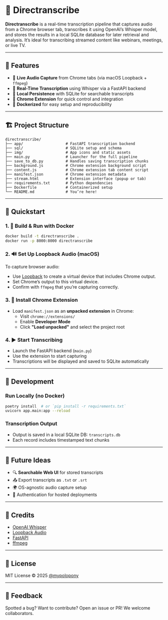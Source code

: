 # 📡 Directranscribe

**Directranscribe** is a real-time transcription pipeline that captures audio from a Chrome browser tab, transcribes it using OpenAI’s Whisper model, and stores the results in a local SQLite database for later retrieval and analysis. It’s ideal for transcribing streamed content like webinars, meetings, or live TV.

---

## 🔧 Features

- 🎤 **Live Audio Capture** from Chrome tabs (via macOS Loopback + `ffmpeg`)
- 🧠 **Real-Time Transcription** using Whisper via a FastAPI backend
- 💾 **Local Persistence** with SQLite for searchable transcripts
- 🧩 **Chrome Extension** for quick control and integration
- 🐳 **Dockerized** for easy setup and reproducibility

---

## 🏗️ Project Structure

```
directranscribe/
├── app/                   # FastAPI transcription backend
├── sql/                   # SQLite setup and schema
├── img/                   # App icons and static assets
├── main.py                # Launcher for the full pipeline
├── save_to_db.py          # Handles saving transcription chunks
├── background.js          # Chrome extension background script
├── content.js             # Chrome extension tab content script
├── manifest.json          # Chrome extension metadata
├── stream.html            # Extension interface (popup or tab)
├── requirements.txt       # Python dependencies
├── Dockerfile             # Containerized setup
└── README.md              # You’re here!
```

---

## 🚀 Quickstart

### 1. 🐳 Build & Run with Docker

```bash
docker build -t directranscribe .
docker run -p 8000:8000 directranscribe
```

### 2. 🔊 Set Up Loopback Audio (macOS)

To capture browser audio:

- Use [Loopback](https://rogueamoeba.com/loopback/) to create a virtual device that includes Chrome output.
- Set Chrome’s output to this virtual device.
- Confirm with `ffmpeg` that you’re capturing correctly.

### 3. 🧩 Install Chrome Extension

- Load `manifest.json` as an **unpacked extension** in Chrome:
  - Visit `chrome://extensions/`
  - Enable **Developer Mode**
  - Click **"Load unpacked"** and select the project root

### 4. ▶️ Start Transcribing

- Launch the FastAPI backend (`main.py`)
- Use the extension to start capturing
- Transcriptions will be displayed and saved to SQLite automatically

---

## 🧪 Development

### Run Locally (no Docker)

```bash
poetry install  # or `pip install -r requirements.txt`
uvicorn app.main:app --reload
```

### Transcription Output

- Output is saved in a local SQLite DB: `transcripts.db`
- Each record includes timestamped text chunks

---

## 🧠 Future Ideas

- 🔍 **Searchable Web UI** for stored transcripts
- 📤 Export transcripts as `.txt` or `.srt`
- 🌍 OS-agnostic audio capture setup
- 🔐 Authentication for hosted deployments

---

## 🙏 Credits

- [OpenAI Whisper](https://github.com/openai/whisper)
- [Loopback Audio](https://rogueamoeba.com/loopback/)
- [FastAPI](https://fastapi.tiangolo.com/)
- [ffmpeg](https://ffmpeg.org/)

---

## 📜 License

MIT License © 2025 [@mypolopony](https://github.com/mypolopony)

---

## 💬 Feedback

Spotted a bug? Want to contribute? Open an issue or PR! We welcome collaborators.
